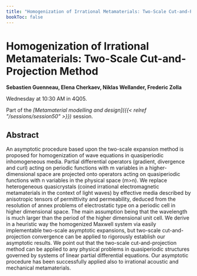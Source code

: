 ```yaml
---
title: "Homogenization of Irrational Metamaterials: Two-Scale Cut-and-Projection Method"
bookToc: false
---
```


# Homogenization of Irrational Metamaterials: Two-Scale Cut-and-Projection Method

**Sebastien Guenneau, Elena Cherkaev, Niklas Wellander, Frederic Zolla**

Wednesday at 10:30 AM in 4Q05.

Part of the *[Metamaterial modelling and design]({{< relref "/sessions/session50" >}})* session.

## Abstract

An asymptotic procedure based upon the two-scale expansion method is proposed for homogenization of wave equations in quasiperiodic inhomogeneous media. Partial differential operators (gradient, divergence and curl) acting on periodic functions with m variables in a higher-dimensional space are projected onto operators acting on quasiperiodic functions with n variables in the physical space (m>n). We replace heterogeneous quasicrystals (coined irrational electromagnetic metamaterials in the context of light waves)  by effective media   described by  anisotropic tensors  of   permittivity  and  permeability, deduced  from  the resolution  of annex problems  of electrostatic  type on a periodic cell in higher dimensional space. The main assumption being that the wavelength is much larger than the period of the higher dimensional unit cell. 
We  derive in a heuristic way the homogenized Maxwell  system via easily implementable two-scale asymptotic expansions, but two-scale cut-and-projection convergence can be applied to rigorously establish our asymptotic results. We point out that the two-scale cut-and-projection method can be applied to any physical problems in quasiperiodic structures governed by systems of linear partial differential equations. Our asymptotic procedure has been successfully applied also to irrational acoustic and mechanical metamaterials.



